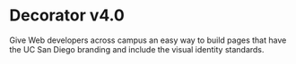 Decorator v4.0
=========

Give Web developers across campus an easy way to build pages that have the UC San Diego branding and include the visual identity standards.
